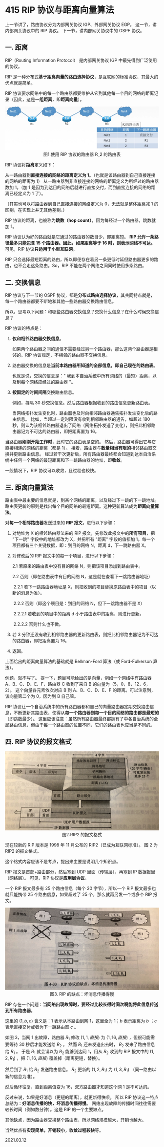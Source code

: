 # 415 RIP 协议与距离向量算法

上一节讲了，路由协议分为内部网关协议 IGP、外部网关协议 EGP。
这一节，讲内部网关协议中的 RIP 协议。
下一节，讲内部网关协议中的 OSPF 协议。

## 一. 距离

RIP（Routing Information Protocol） 是内部网关协议 IGP 中最先得到广泛使用的协议。

RIP 是一种分布式**基于距离向量的路由选择协议**，是互联网的标准协议，其最大的优点就是简单。

RIP 协议要求网络中的每一个路由器都要维护从它到其他每一个目的网络的距离记录（因此，这是**一组距离**，即**距离向量**）。

<img src="计网415-1.png" alt="计网415-1" style="zoom:67%;" />

<center>图1.使用 RIP 协议的路由器 R_2 的路由表</center>

RIP 协议将**距离**定义如下：

从一路由器到**直接连接的网络的距离定义为 1**。（也就是该路由器到自己直接连接的网络的距离为 1）
从一路由器到非直接连接的网络的距离定义为所经过的路由器数加 1。（加 1 是因为到达目的网络后就进行直接交付，而到直接连接的网络的距离已经定义为 1 了）。

（其实也可以将路由器到自己直接连接的网络定义为 0，无法就是整体距离减 1 的区别，在实现上并无其他差别。）

RIP 协议的距离，也被称为**跳数（hop count）**，因为每经过一个路由器，跳数就加 1。

RIP 协议认为好的路由就是它通过的路由器的数目少，即距离短。
**RIP 允许一条路径最多只能包含 15 个路由器。因此，如果距离等于 16 时，则表示网络不可达。**
可见，RIP 协议**只适用于小型互联网**。

RIP 只会选择最短距离的路由，所以即便存在着另一条更低时延但路由器更多的路由，也不会走这条路由。So，RIP 不能在两个网络之间同时使用多条路由。

## 二. 交换信息

RIP 协议与下一节的 OSPF 协议，都是**分布式路由选择协议**，其共同特点就是，每一个路由器都要不断地和其他一些路由器交换路由信息。

所以，思考以下问题：和哪些路由器交换信息？交换什么信息？在什么时候交换信息？

RIP 协议的特点是：

1. **仅和相邻路由器交换信息**。

   如果两个路由器之间的通信不需要经过另一个路由器，那么这两个路由器是相邻的。RIP 协议规定，不相邻的路由器不交换信息。

2. 路由器交换的信息是**当前本路由器所知道的全部信息，即自己现在的路由表**。

   也就是说，交换的信息是：" 我到本自治系统中所有网络的（最短）距离，以及到每个网络应经过的路由器 "。

3. **按固定的时间间隔**交换路由信息。

   例如，每隔 30 秒交换信息。然后路由器根据收到的路由信息更新路由表。

   当网络拓扑发生变化时，路由器也及时向相邻路由器通告拓扑发生变化后的路由信息。
   比如，当超过一定时限没有收到相邻路由器的通告，如超过 180 秒，则认为该相邻路由器退出了网络（网络拓扑发送了变化），则把此相邻路由器记为不可达的路由器，即把距离置为 16。

当路由器**刚刚开始工作时**，此时它的路由表是空的。
然后，路由器可得出它与它直接相连的网络的距离（都是 1）。
接着，路由器与**数量相当有限的**相邻路由器交换并更新路由信息。
经过若干次更新后，所有路由器最终都会知道到达本自治系统中任何一个网络的最短距离和下一跳路由器的地址，即**收敛**。

一般情况下，RIP 协议可以收敛，且过程也较快。

## 三. 距离向量算法

路由表中最主要的信息就是，到某个网络的距离，以及经过下一跳的下一跳地址。
路由表更新的原则是找出每个目的网络的最短距离。这种更新算法成为**距离向量算法**。

对**每一个相邻路由器**发送过来的 **RIP 报文**，进行以下步骤：

1. 对地址为 X 的相邻路由器法来的 RIP 报文，先修改此报文中的**所有项目**，把 "下一跳" 字段中的地址都改为 X，并把所有 "距离" 字段的值都加 1。每一个项目都有三个关键数据，即：到目的网络 N，距离 d，下一跳路由器 X。

2. 对修改后的 RIP 报文中的每一个项目，进行以下步骤：

   2.1 若原来的路由表中没有目的网络 N，则把该项目添加到路由表中。

   2.2 否则（即在路由表中有目的网络 N，这是就在查看下一跳路由器地址）

   ​		2.2.1 若下一跳路由器地址是 X，则把收到的项目替换原路由表中的项目（以新的消息为准）。

   ​		2.2.2 否则（即这个项目是：到目的网络 N，但下一跳路由器不是 X）

   ​			2.2.2.1 若收到的项目中的距离 d 小于路由表中的距离，则进行更新。

   ​			2.2.2.2 否则什么也不做。

3. 若 3 分钟还没有收到相邻路由器的更新路由表，则把此相邻路由器记为不可达的路由器，即把距离置为 16。

4. 返回。

上面给出的距离向量算法的基础就是 Bellman-Ford 算法（或 Ford-Fulkerson 算法）。

例题，就不写了。
提一下，题目可能给出的是向量，例如一个网络中有路由器 A、B、C、D、E、F，路由器 C 收到了来自 B 的向量为（5，0，8，12，6，2）。
这个向量各元素依次对应 B 到 A、B、C、D、E、F 的距离。可以注意到，该向量第二个为 0，因为到 B 自己嘛。

RIP 协议让一个自治系统中的所有路由器都和自己的向量路由器定期交换路由信息，不断更新其路由表，使得从**每一个路由器到每一个目的网络的路由都是最短的**（即跳数最少）。
这里应该注意：虽然所有路由器最终都拥有了中各自治系统的全局路由信息，但由于每一个路由器的位置不同，它们的路由表也应当是不同的。

## 四. RIP 协议的报文格式

<img src="计网415-2.png" alt="计网415-2" style="zoom:67%;" />

<center>图2.RIP2 的报文格式</center>

现在较新的 RIP 版本是 1998 年 11 月公布的 RIP2（已成为互联网标准）。
图 2 为 RIP2 的报文格式。

这个格式内容应该不是考点，提出来主要是说明几个知识点。

RIP 报文是首部+路由部分，然后塞到 UDP 里面（传输层），再塞到 IP 数据报里（网络层）。
可见，RIP 协议是**应用层协议**。

一个 RIP 报文最多有 25 个路由信息（每个 20 字节），所以一个 RIP 报文最多也就只能携带 25 个路由信息，如果超过了 25 个，那么就再另发一个或多个 RIP 报文。

<img src="计网415-3.png" alt="计网415-3" style="zoom:67%;" />

<center>图3. RIP 的缺点：坏消息传播得慢</center>

RIP 存在一个问题：**当网络出现故障时，要经过比较长得时间次啊能将此信息传送到所有路由器**。

这里的 $(1,b,c)$ 含义是：1 表示从本路由到网 1，这里全为 1；$b$ 表示距离为 $b$ ；$c$ 表示直接交付或者为下一跳路由器 $c$ 。

如图 3，当网 1 出故障，路由器 $R_1$ 修改 $(1,1,直接)$ 为 $(1,16,直接)$ ，但很可能需要等待 30 秒后才能发送给 $R_2$ 。
然而 $R_1$ 还未发送出去时， $R_2$ 发来了路由信息给 $R_1$ 。
于是 $R_1$ 就会误以为 $R_2$ 能够到达网 1，用从 $R_2$ 收到的 RIP 报文中的 $(1,2,R_1)$ ，把 $(1,16,直接)$ 覆盖掉（距离更短，替换）。

然后到了 $R_1$ 给 $R_2$ 发送路由信息。
 $R_2$ 更新的 $(1,2,R_1)$ 为 $(1,3,R_1)$ （同一路由以新的信息为准）。

然后循环往复，直到距离值变为 16，双方路由器才知道这个网 1 是不可达的。

反过来说，如果是好消息（更短的距离），就更新得快呗。
所以 RIP 协议这一特点总结为：**好消息传播的快，坏消息传播得慢**。
网络出现故障的传播时间往往需要较长时间（例如数分钟）。这是 RIP 的一个主要缺点。

其他缺点，因为路由器交换整个路由表，所以网络规模越大，开销也越大。

当然优点有**实现简单，开销较小，收敛过程较快**等。

2021.03.12